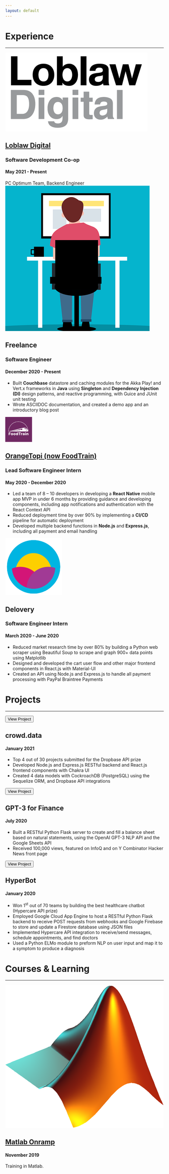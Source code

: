 ```yaml
---
layout: default
---
```


# Experience

---

<div class="row">
  <div class="columnl">
    <a rel="noreferrer noopener" target="_blank" href="https://www.loblawdigital.co/"><img src="/assets/img/ld.png" 
    class="thumbnail"/></a>
  </div>
  <div class="columnr">
    <a href="https://www.loblawdigital.co/"><h2>Loblaw Digital</h2></a>
    <h3>Software Development Co-op</h3>
    <h4>May 2021 - Present</h4>
    PC Optimum Team, Backend Engineer
  </div>
</div>

<div class="row">
  <div class="columnl">
    <img src="/assets/img/freelance.png"
    class="thumbnail"/>
  </div>
  <div class="columnr">
    <h2>Freelance</h2>
    <h3>Software Engineer</h3>
    <h4>December 2020 - Present</h4>
    <ul>
      <li>Built <b>Couchbase</b> datastore and caching modules for the Akka Play! and Vert.x frameworks in <b>Java</b> using <b>Singleton</b> and <b>Dependency Injection (DI)</b> design patterns, and reactive programming, with Guice and JUnit unit testing </li>
      <li>Wrote ASCIIDOC documentation, and created a demo app and an introductory blog post</li>
    </ul>
  </div>
</div>

<div class="row">
  <div class="columnl">
    <a target="_blank" rel="noreferrer noopener" href="https://www.orangetopi.com/"><img src="/assets/img/foodtrain.png"
    class="thumbnail"/></a>
  </div>
  <div class="columnr">
    <a href="https://www.orangetopi.com/"><h2>OrangeTopi (now FoodTrain)</h2></a>
    <h3>Lead Software Engineer Intern</h3>
    <h4>May 2020 - December 2020</h4>
    <ul>
      <li>Led a team of 8 – 10 developers in developing a <b>React Native</b> mobile app MVP in under 6 months by providing guidance and developing components, including app notifications and authentication with the React Context API</li>
      <li>Reduced deployment time by over 90% by implementing a <b>CI/CD</b> pipeline for automatic deployment</li>
      <li>Developed multiple backend functions in <b>Node.js</b> and <b>Express.js</b>, including all payment and email handling</li>
    </ul>
  </div>
</div>

<div class="row">
  <div class="columnl">
    <img src="/assets/img/delovery.png"
    class="thumbnail"/>
  </div>
  <div class="columnr">
    <h2>Delovery</h2>
    <h3>Software Engineer Intern</h3>
    <h4>March 2020 - June 2020</h4>
    <ul>
      <li>Reduced market research time by over 80% by building a Python web scraper using Beautiful Soup to scrape and graph 900+ data points using Matplotlib</li>
      <li>Designed and developed the cart user flow and other major frontend components in React.js with Material-UI</li>
      <li>Created an API using Node.js and Express.js to handle all payment processing with PayPal Braintree Payments</li>
    </ul>
  </div>
</div>

# Projects

---

<div class="row">
  <div class="columnl">
    <a target="_blank" href="https://devpost.com/software/crowd-space" rel="noreferrer noopener"><button class="thumbnail projbutton">View&#x00A;Project</button></a>
  </div>
  <div class="columnr">
    <h2>crowd.data</h2>
    <h4>January 2021</h4>
    <ul>
      <li>Top 4 out of 30 projects submitted for the Dropbase API prize</li>
      <li>Developed Node.js and Express.js RESTful backend and React.js frontend components with Chakra UI</li>
      <li>Created 4 data models with CockroachDB (PostgreSQL) using the Sequelize ORM, and Dropbase API integrations</li>
    </ul>
  </div>
</div>

<div class="row">
  <div class="columnl">
    <a target="_blank" href="https://twitter.com/gkysaad/status/1285717081074409476?s=20" rel="noreferrer noopener"><button class="thumbnail projbutton">View&#x00A;Project</button></a>
  </div>
  <div class="columnr">
    <h2>GPT-3 for Finance</h2>
    <h4>July 2020</h4>
    <ul>
      <li>Built a RESTful Python Flask server to create and fill a balance sheet based on natural statements, using the OpenAI GPT-3 NLP API and the Google Sheets API</li>
      <li>Received 100,000 views, featured on InfoQ and on Y Combinator Hacker News front page</li>
    </ul>
  </div>
</div>

<div class="row">
  <div class="columnl">
    <a target="_blank" href="https://github.com/gkysaad/HCChat" rel="noreferrer noopener"><button class="thumbnail projbutton">View&#x00A;Project</button></a>
  </div>
  <div class="columnr">
    <h2>HyperBot</h2>
    <h4>January 2020</h4>
    <ul>
      <li>Won 1<sup>st</sup> out of 70 teams by building the best healthcare chatbot (Hypercare API prize)</li>
      <li>Employed Google Cloud App Engine to host a RESTful Python Flask backend to receive POST requests from webhooks and Google Firebase to store and update a Firestore database using JSON files</li>
      <li>Implemented Hypercare API integration to receive/send messages, schedule appointments, and find doctors</li>
      <li>Used a Python ELMo module to preform NLP on user input and map it to a symptom to produce a diagnosis</li>
    </ul>
  </div>
</div>

# Courses & Learning

---

<div class="row">
  <div class="columnl">
    <a target="_blank" href="https://matlabacademy.mathworks.com/progress/share/certificate.html?id=202d134e-385e-421b-94e4-bd633280a08c" rel="noreferrer noopener"><img src="/assets/img/matlab.png" class="thumbnail"/></a>
  </div>
  <div class="columnr">
    <a target="_blank" href="https://matlabacademy.mathworks.com/progress/share/certificate.html?id=202d134e-385e-421b-94e4-bd633280a08c" rel="noreferrer noopener"><h2>Matlab Onramp</h2></a>
    <h4>November 2019</h4>
    Training in Matlab.
  </div>
</div>
